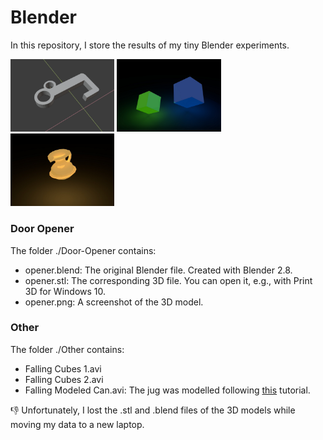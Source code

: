 # Blender

In this repository, I store the results of my tiny Blender experiments.

<p float="left">
  <img src="Photos/opener.png" width="33%" />
  <img src="Photos/cubes.png" width="33%" /> 
  <img src="Photos/jug.png" width="33%" />
</p>


### Door Opener
The folder ./Door-Opener contains:
* opener.blend: The original Blender file. Created with Blender 2.8.
* opener.stl: The corresponding 3D file. You can open it, e.g., with Print 3D for Windows 10.
* opener.png: A screenshot of the 3D model.

### Other
The folder ./Other contains:
* Falling Cubes 1.avi
* Falling Cubes 2.avi
* Falling Modeled Can.avi: The jug was modelled following [this](http://blender-tutorial.de/blender-tutorial-teil17-rotationskoerper-mit-spin-erzeugen-4891/) tutorial.

👎 Unfortunately, I lost the .stl and .blend files of the 3D models while moving my data to a new laptop.


